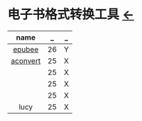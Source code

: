 # 电子书格式转换工具  [←](index.md)

| name | _ | _ |
|:---:|:---:|:---:|
| [epubee](http://cn.epubee.com/) | 26 | Y |
| [aconvert](https://www.aconvert.com/cn/ebook/epub-to-mobi/) | 25 | X |
| []() | 25 | X |
| []() | 25 | X |
| []() | 25 | X |
| lucy | 25 | X |
